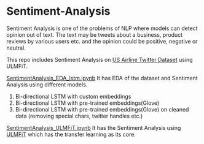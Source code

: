# Sentiment-Analysis
Sentiment Analysis is one of the problems of NLP where models can detect opinion out of text. The text may be tweets about a business, product reviews by various users etc. and the opinion could be positive, negative or neutral.

This repo includes Sentiment Analysis on [US Airline Twitter Dataset](https://www.kaggle.com/crowdflower/twitter-airline-sentiment#Tweets.csv) using ULMFiT.

[SentimentAnalysis_EDA_lstm.ipynb](https://github.com/as2092/Sentiment-Analysis/blob/master/SentimentAnalysis_EDA_lstm.ipynb)
It has EDA of the dataset and Sentiment Analysis using different models.
  1. Bi-directional LSTM with custom embeddings
  2. Bi-directional LSTM with pre-trained embeddings(Glove)
  3. Bi-directional LSTM with pre-trained embeddings(Glove) on cleaned data (removing special chars, twitter handles etc.)
  
[SentimentAnalysis_ULMFiT.ipynb](https://github.com/as2092/Sentiment-Analysis/blob/master/SentimentAnalysis_ULMFiT.ipynb)
It has the Sentiment Analysis using [ULMFiT](https://arxiv.org/abs/1801.06146) which has the transfer learning as its core.

